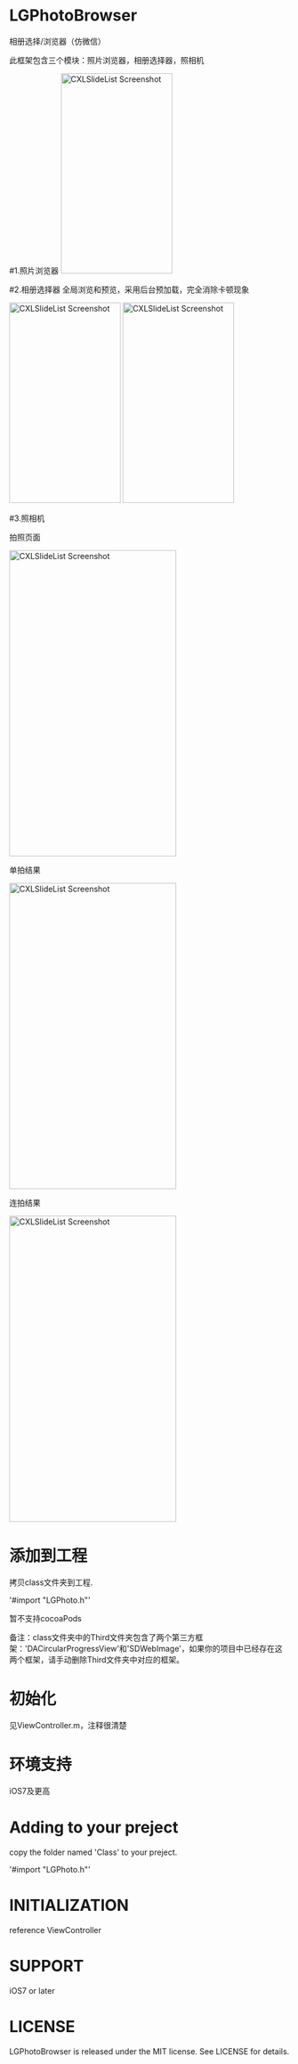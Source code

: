 # LGPhotoBrowser
相册选择/浏览器（仿微信）

此框架包含三个模块：照片浏览器，相册选择器，照相机

#1.照片浏览器
<img src="https://github.com/gang544043963/LGPhotoBrowser/blob/master/LGPhotoBrowser/gif/browser.gif?raw=true" alt="CXLSlideList Screenshot" width="200" height="360"/>


#2.相册选择器
全局浏览和预览，采用后台预加载，完全消除卡顿现象

<img src="https://github.com/gang544043963/LGPhotoBrowser/blob/master/LGPhotoBrowser/gif/picker.gif?raw=true" alt="CXLSlideList Screenshot" width="200" height="360"/> <img src="https://github.com/gang544043963/LGPhotoBrowser/blob/master/LGPhotoBrowser/gif/browser1.gif?raw=true" alt="CXLSlideList Screenshot" width="200" height="360"/>


#3.照相机

拍照页面

<img src="https://github.com/gang544043963/LGPhotoBrowser/blob/master/LGPhotoBrowser/gif/IMG_2653.PNG?raw=true" alt="CXLSlideList Screenshot" width="300" height="550"/> 

单拍结果

<img src="https://github.com/gang544043963/LGPhotoBrowser/blob/master/LGPhotoBrowser/gif/IMG_2652.PNG?raw=true" alt="CXLSlideList Screenshot" width="300" height="550"/>

连拍结果

<img src="https://github.com/gang544043963/LGPhotoBrowser/blob/master/LGPhotoBrowser/gif/IMG_2651.PNG?raw=true" alt="CXLSlideList Screenshot" width="300" height="550"/>

# 添加到工程
拷贝class文件夹到工程.

'#import "LGPhoto.h"'

暂不支持cocoaPods

备注：class文件夹中的Third文件夹包含了两个第三方框架：'DACircularProgressView'和'SDWebImage'，如果你的项目中已经存在这两个框架，请手动删除Third文件夹中对应的框架。

# 初始化
见ViewController.m，注释很清楚

# 环境支持
iOS7及更高

# Adding to your preject
copy the folder named 'Class' to your preject.

'#import "LGPhoto.h"'

# INITIALIZATION
reference ViewController

# SUPPORT
iOS7 or later

# LICENSE
LGPhotoBrowser is released under the MIT license. See LICENSE for details.
